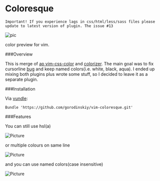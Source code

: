 Coloresque
==========

```
Important! If you experience lags in css/html/less/sass files please update to latest version of plugin. The issue #13
```

![pic](https://raw.github.com/gorodinskiy/vim-coloresque/master/screen.png)

color preview for vim.

###Overview

This is merge of [ap vim-css-color](https://github.com/ap/vim-css-color) and [colorizer](https://github.com/lilydjwg/colorizer).
The main goal was to fix cursorline [bug](https://github.com/skammer/vim-css-color/issues/12) and keep named colors(i.e. white, black, aqua). I ended up mixing both plugins plus wrote some stuff, so I decided to leave it as a separate plugin.

###Installation

Via [vundle](https://github.com/gmarik/vundle):

```
Bundle 'https://github.com/gorodinskiy/vim-coloresque.git'
```

###Features

You can still use hsl(a)

![Picture](https://coderwall-assets-0.s3.amazonaws.com/uploads/picture/file/1965/hsla.png)

or multiple colours on same line

![Picture](https://coderwall-assets-0.s3.amazonaws.com/uploads/picture/file/1963/cursorline.png)

and you can use named colors(case insensitive)

![Picture](https://coderwall-assets-0.s3.amazonaws.com/uploads/picture/file/1964/letters.png)
